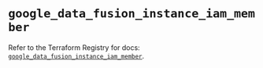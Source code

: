 # `google_data_fusion_instance_iam_member`

Refer to the Terraform Registry for docs: [`google_data_fusion_instance_iam_member`](https://registry.terraform.io/providers/hashicorp/google/6.12.0/docs/resources/data_fusion_instance_iam_member).
